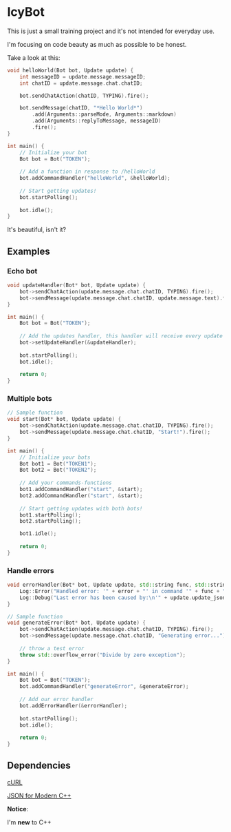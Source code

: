 # IcyBot

This is just a small training project and it's not intended for everyday use.

I'm focusing on code beauty as much as possible to be honest.

Take a look at this:

```c++
void helloWorld(Bot bot, Update update) {
	int messageID = update.message.messageID;
	int chatID = update.message.chat.chatID;

	bot.sendChatAction(chatID, TYPING).fire();

	bot.sendMessage(chatID, "*Hello World*")
		.add(Arguments::parseMode, Arguments::markdown)
		.add(Arguments::replyToMessage, messageID)
		.fire();
}

int main() {
	// Initialize your bot
	Bot bot = Bot("TOKEN");
	
	// Add a function in response to /helloWorld
	bot.addCommandHandler("helloWorld", &helloWorld);
	
	// Start getting updates!
	bot.startPolling();
	
	bot.idle();
}
```

It's beautiful, isn't it?

## Examples

### Echo bot
```c++
void updateHandler(Bot* bot, Update update) {
	bot->sendChatAction(update.message.chat.chatID, TYPING).fire();
	bot->sendMessage(update.message.chat.chatID, update.message.text).fire();
}

int main() {
	Bot bot = Bot("TOKEN");
	
	// Add the updates handler, this handler will receive every update
	bot->setUpdateHandler(&updateHandler);
	
	bot.startPolling();
	bot.idle();
	
	return 0;
}
```

### Multiple bots
```c++
// Sample function
void start(Bot* bot, Update update) {
	bot->sendChatAction(update.message.chat.chatID, TYPING).fire();
	bot->sendMessage(update.message.chat.chatID, "Start!").fire();
}

int main() {
	// Initialize your bots
	Bot bot1 = Bot("TOKEN1");
	Bot bot2 = Bot("TOKEN2");
	
	// Add your commands-functions
	bot1.addCommandHandler("start", &start);
	bot2.addCommandHandler("start", &start);
	
	// Start getting updates with both bots!
	bot1.startPolling();
	bot2.startPolling();

	bot1.idle();
	
	return 0;
}
```

### Handle errors
```c++
void errorHandler(Bot* bot, Update update, std::string func, std::string error) {
	Log::Error("Handled error: '" + error + "' in command '" + func + "'");
	Log::Debug("Last error has been caused by:\n'" + update.update_json.dump(2) + "'");
}

// Sample function
void generateError(Bot* bot, Update update) {
	bot->sendChatAction(update.message.chat.chatID, TYPING).fire();
	bot->sendMessage(update.message.chat.chatID, "Generating error...").fire();
	
	// throw a test error
	throw std::overflow_error("Divide by zero exception");
}

int main() {
	Bot bot = Bot("TOKEN");
	bot.addCommandHandler("generateError", &generateError);
	
	// Add our error handler
	bot.addErrorHandler(&errorHandler);
	
	bot.startPolling();
	bot.idle();
	
	return 0;
}
```

## Dependencies
[cURL](https://github.com/curl/curl)

[JSON for Modern C++](https://github.com/nlohmann/json)



**Notice**:

I'm **new** to C++ 
